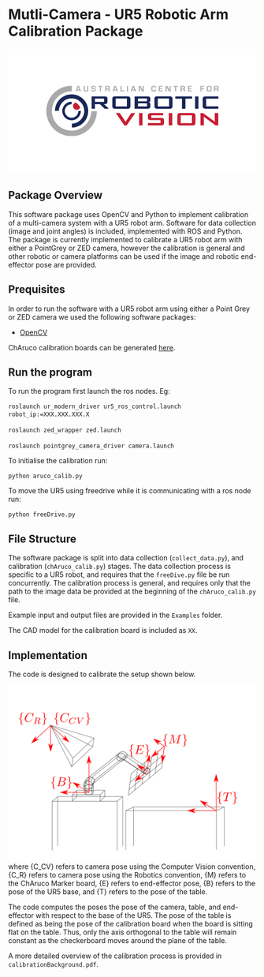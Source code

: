 # Mutli-Camera - UR5 Robotic Arm Calibration Package

![optional caption text](Documents/robotic_vision_logo.jpg)

## Package Overview
This software package uses OpenCV and Python to implement calibration of a multi-camera system with a UR5 robot arm. Software for data collection (image and joint angles) is included, implemented with ROS and Python. The package is currently implemented to calibrate a UR5 robot arm with either a PointGrey or ZED camera, however the calibration is general and other robotic or camera platforms can be used if the image and robotic end-effector pose are provided.

## Prequisites
In order to run the software with a UR5 robot arm using either a Point Grey or ZED camera we used the following software packages:

* [OpenCV][cv]

ChAruco calibration boards can be generated [here][board].

## Run the program
To run the program first launch the ros nodes. Eg:
```{p}
roslaunch ur_modern_driver ur5_ros_control.launch robot_ip:=XXX.XXX.XXX.X

roslaunch zed_wrapper zed.launch

roslaunch pointgrey_camera_driver camera.launch
```
To initialise the calibration run:
```{p}
python aruco_calib.py
```
To move the UR5 using freedrive while it is communicating with a ros node run:
```{p}
python freeDrive.py
```

## File Structure
The software package is split into data collection (`collect_data.py`), and calibration (`chAruco_calib.py`) stages. The data collection process is specific to a UR5 robot, and requires that the `freeDive.py` file be run concurrently. The calibration process is general, and requires only that the path to the image data be provided at the beginning of the `chAruco_calib.py` file.

Example input and output files are provided in the `Examples` folder.

The CAD model for the calibration board is included as `XX`.


## Implementation
The code is designed to calibrate the setup shown below.

![optional caption text](Documents/ur5calib.png)
where {C_CV} refers to camera pose using the Computer Vision convention, {C_R} refers to camera pose using the Robotics convention, {M} refers to the ChAruco Marker board, {E} refers to end-effector pose, {B} refers to the pose of the UR5 base, and {T} refers to the pose of the table.

The code computes the poses the pose of the camera, table, and end-effector with respect to the base of the UR5. The pose of the table is defined as being the pose of the calibration board when the board is sitting flat on the table. Thus, only the axis orthogonal to the table will remain constant as the checkerboard moves around the plane of the table.

A more detailed overview of the calibration process is provided in `calibrationBackground.pdf`.

[cv]: https://opencv.org/ "OpenCV"
[ros]: http://wiki.ros.org/ur_kin_py "ur_kin_py"
[zed]: https://github.com/stereolabs/zed-ros-wrapper "zed"
[pg]: http://wiki.ros.org/pointgrey_camera_driver "pointgrey"
[board]: https://calib.io/pages/camera-calibration-pattern-generator "calib.io"

